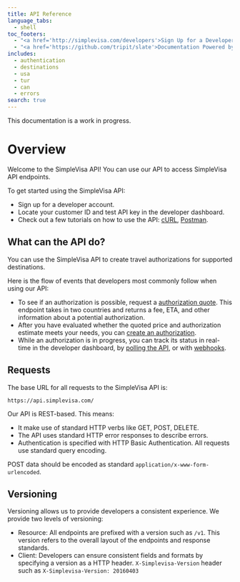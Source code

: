 ```yaml
---
title: API Reference
language_tabs:
  - shell
toc_footers:
  - "<a href='http://simplevisa.com/developers'>Sign Up for a Developer Key</a>"
  - "<a href='https://github.com/tripit/slate'>Documentation Powered by Slate</a>"
includes:
  - authentication
  - destinations
  - usa
  - tur
  - can
  - errors
search: true
---
```


<aside class="success">
This documentation is a work in progress.
</aside>

# Overview

Welcome to the SimpleVisa API! You can use our API to access SimpleVisa API endpoints.

To get started using the SimpleVisa API:

- Sign up for a developer account.
- Locate your customer ID and test API key in the developer dashboard.
- Check out a few tutorials on how to use the API: [cURL](http://), [Postman](http://).

## What can the API do?

You can use the SimpleVisa API to create travel authorizations for supported destinations.

Here is the flow of events that developers most commonly follow when using our API:

- To see if an authorization is possible, request a [authorization quote](http://). This endpoint takes in two countries and returns a fee, ETA, and other information about a potential authorization.
- After you have evaluated whether the quoted price and authorization estimate meets your needs, you can [create an authorization](http://).
- While an authorization is in progress, you can track its status in real-time in the developer dashboard, by [polling the API](http://), or with [webhooks](http://).

## Requests

The base URL for all requests to the SimpleVisa API is:

`https://api.simplevisa.com/`

Our API is REST-based. This means:

- It make use of standard HTTP verbs like GET, POST, DELETE.
- The API uses standard HTTP error responses to describe errors.
- Authentication is specified with HTTP Basic Authentication. All requests use standard query encoding.

POST data should be encoded as standard `application/x-www-form-urlencoded`.

## Versioning

Versioning allows us to provide developers a consistent experience. We provide two levels of versioning:

- Resource: All endpoints are prefixed with a version such as `/v1`. This version refers to the overall layout of the endpoints and response standards.
- Client: Developers can ensure consistent fields and formats by specifying a version as a HTTP header. `X-Simplevisa-Version` header such as `X-Simplevisa-Version: 20160403`
